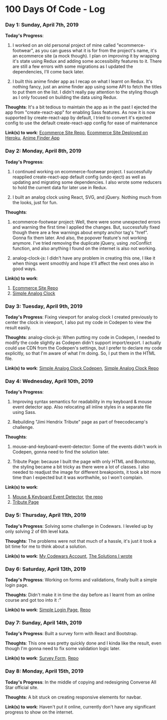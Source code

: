 # 100 Days Of Code - Log

<!-- ### Day 0: February 30, 2016 (Example 1)
##### (delete me or comment me out)

**Today's Progress**: Fixed CSS, worked on canvas functionality for the app.

**Thoughts:** I really struggled with CSS, but, overall, I feel like I am slowly getting better at it. Canvas is still new for me, but I managed to figure out some basic functionality.

**Link to work:** [Calculator App](http://www.example.com)

### Day 0: February 30, 2016 (Example 2)
##### (delete me or comment me out)

**Today's Progress**: Fixed CSS, worked on canvas functionality for the app.

**Thoughts**: I really struggled with CSS, but, overall, I feel like I am slowly getting better at it. Canvas is still new for me, but I managed to figure out some basic functionality.

**Link(s) to work**: [Calculator App](http://www.example.com)


### Day 1: June 27, Monday

**Today's Progress**: I've gone through many exercises on FreeCodeCamp.

**Thoughts** I've recently started coding, and it's a great feeling when I finally solve an algorithm challenge after a lot of attempts and hours spent.

**Link(s) to work**
1. [Find the Longest Word in a String](https://www.freecodecamp.com/challenges/find-the-longest-word-in-a-string)
2. [Title Case a Sentence](https://www.freecodecamp.com/challenges/title-case-a-sentence) -->

### Day 1: Sunday, April 7th, 2019

**Today's Progress**:
1. I worked on an old personal project of mine called "ecommerce-footwear", as you can guess what it is for from the project's name, it's an ecommerce site (a mock though). I plan on improving it by wrapping it's state using Redux and adding some accessibility features to it. There are still a few errors with some migrations as I updated the dependencies, I'll come back later.

2. I built this anime finder app as I recap on what I learnt on Redux. It's nothing fancy, just an anime finder app using some API to fetch the titles to put them on the list. I didn't really pay attention to the styling though as I only focused on building the data using Redux.

**Thoughts**: It's a bit tedious to maintain the app as in the past I ejected the app from "create-react-app" for enabling Sass features. As now it is now supported by create-react-app by default, I tried to convert it's ejected config to use the default create-react-app config for ease of maintenance

**Link(s) to work**: [Ecommerce Site Repo](https://github.com/dikadj/ecommerce-footwear), [Ecommerce Site Deployed on Heroku](https://ecommerce-footwear.herokuapp.com), [Anime Finder App](https://github.com/dikadj/find-and-list-any-anime)


### Day 2: Monday, April 8th, 2019

**Today's Progress**:
1. I continued working on ecommerce-footwear project. I successfully reapplied create-react-app default config (undo eject) as well as updating and migrating some dependencies. I also wrote some reducers to hold the current data for later use in Redux.

2. I built an analog clock using React, SVG, and jQuery. Nothing much from the looks, just for fun.

**Thoughts**:
1. ecommerce-footwear project: Well, there were some unexpected errors and warning the first time I applied the changes. But, successfully fixed though there are a few warnings about empty <a> anchor tag's "href". Gonna fix them later. And also, the popover feature's not working anymore. I've tried removing the duplicate jQuery, using .noConflict function, and also anything I found on the internet is also not working.

2. analog-clock-js: I didn't have any problem in creating this one, I like it when things went smoothly and hope it'll affect the next ones also in good ways.

**Link(s) to work**:
1. [Ecommerce Site Repo](https://github.com/dikadj/ecommerce-footwear)
2. [Simple Analog Clock](https://github.com/dikadj/analog-clock-js)


### Day 3: Tuesday, April 9th, 2019

**Today's Progress**: Fixing viewport for analog clock I created previously to center the clock in viewport, I also put my code in Codepen to view the result easily.

**Thoughts**: analog-clock-js: When putting my code in Codepen, I needed to modify the code slightly as Codepen didn't support import/export. I actually could use CDN from the Codepen's settings, but I prefer to declare my code explicitly, so that I'm aware of what I'm doing. So, I put them in the HTML file.

**Link(s) to work**: [Simple Analog Clock Codepen](https://codepen.io/dikadj/full/xeRWEq), [Simple Analog Clock Repo](https://github.com/dikadj/analog-clock-js)

### Day 4: Wednesday, April 10th, 2019

**Today's Progress**:
1. Improving syntax semantics for readability in my keyboard & mouse event detector app. Also relocating all inline styles in a separate file using Sass.

2. Rebuilding "Jimi Hendrix Tribute" page as part of freecodecamp's challenge.

**Thoughts**:
1. mouse-and-keyboard-event-detector: Some of the events didn't work in Codepen, gonna need to find the solution later.

2. Tribute Page: because I built the page with only HTML and Bootstrap, the styling became a bit tricky as there were a lot of classes. I also needed to readjust the image for different breakpoints, it took a bit more time than I expected but it was worthwhile, so I won't complain.

**Link(s) to work**:
1. [Mouse & Keyboard Event Detector](https://codepen.io/dikadj/full/XQpQQq), [the repo](https://github.com/dikadj/mouse-and-keyboard-event-detector)
2. [Tribute Page](https://codepen.io/dikadj/full/qpQRWO)

### Day 5: Thursday, April 11th, 2019

**Today's Progress**: Solving some challenge in Codewars. I leveled up by only solving 2 of 6th level kata.

**Thoughts**: The problems were not that much of a hassle, it's just it took a bit time for me to think about a solution.

**Link(s) to work**: [My Codewars Account](https://www.codewars.com/users/dikadj), [The Solutions I wrote](https://github.com/dikadj/codewars-challenge)

<!-- MISSED A DAY (so sad :") -->

### Day 6: Saturday, April 13th, 2019

**Today's Progress**: Working on forms and validations, finally built a simple login page.

**Thoughts**: Didn't make it in time the day before as I learnt from an online course and got too into it :"

**Link(s) to work**: [Simple Login Page](https://codepen.io/dikadj/full/LvLNga), [Repo](https://github.com/dikadj/login-react)

### Day 7: Sunday, April 14th, 2019

**Today's Progress**: Built a survey form with React and Bootstrap.

**Thoughts**: This one was pretty quickly done and I kinda like the result, even though I'm gonna need to fix some validation logic later.

**Link(s) to work**: [Survey Form](https://codepen.io/dikadj/full/OGxyZR), [Repo](https://github.com/dikadj/favorite-music-survey)

### Day 8: Monday, April 15th, 2019

**Today's Progress**: In the middle of copying and redesigning Converse All Star official site.

**Thoughts**: A bit stuck on creating responsive elements for navbar.

**Link(s) to work**: Haven't put it online, currently don't have any significant progress to show on the internet.
